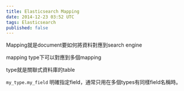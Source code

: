 ```yaml
---
title: Elasticsearch Mapping
date: 2014-12-23 03:52 UTC
tags: Elasticsearch
published: false
---
```


Mapping就是document要如何將資料對應到search engine

mapping type下可以對應到多個mapping

type就是關聯式資料庫的table

`my_type.my_field` 明確指定field，通常只用在多個types有同樣field名稱時。